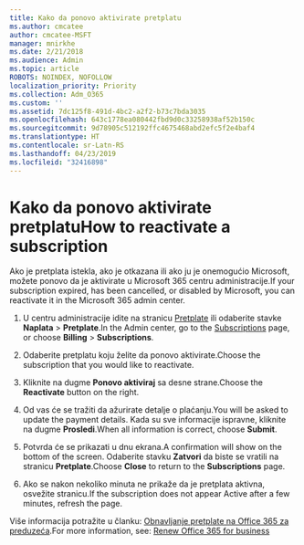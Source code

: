 ```yaml
---
title: Kako da ponovo aktivirate pretplatu
ms.author: cmcatee
author: cmcatee-MSFT
manager: mnirkhe
ms.date: 2/21/2018
ms.audience: Admin
ms.topic: article
ROBOTS: NOINDEX, NOFOLLOW
localization_priority: Priority
ms.collection: Adm_O365
ms.custom: ''
ms.assetid: 7dc125f8-491d-4bc2-a2f2-b73c7bda3035
ms.openlocfilehash: 643c1778ea080442fbd9d0c33258938af52b150c
ms.sourcegitcommit: 9d78905c512192ffc4675468abd2efc5f2e4baf4
ms.translationtype: HT
ms.contentlocale: sr-Latn-RS
ms.lasthandoff: 04/23/2019
ms.locfileid: "32416898"
---
```

# <a name="how-to-reactivate-a-subscription"></a><span data-ttu-id="ef577-102">Kako da ponovo aktivirate pretplatu</span><span class="sxs-lookup"><span data-stu-id="ef577-102">How to reactivate a subscription</span></span>

<span data-ttu-id="ef577-103">Ako je pretplata istekla, ako je otkazana ili ako ju je onemogućio Microsoft, možete ponovo da je aktivirate u Microsoft 365 centru administracije.</span><span class="sxs-lookup"><span data-stu-id="ef577-103">If your subscription expired, has been cancelled, or disabled by Microsoft, you can reactivate it in the Microsoft 365 admin center.</span></span>
  
1. <span data-ttu-id="ef577-104">U centru administracije idite na stranicu [Pretplate](https://go.microsoft.com/fwlink/p/?linkid=842054) ili odaberite stavke **Naplata** \> **Pretplate**.</span><span class="sxs-lookup"><span data-stu-id="ef577-104">In the Admin center, go to the [Subscriptions](https://go.microsoft.com/fwlink/p/?linkid=842054) page, or choose **Billing** \> **Subscriptions**.</span></span>
    
2. <span data-ttu-id="ef577-105">Odaberite pretplatu koju želite da ponovo aktivirate.</span><span class="sxs-lookup"><span data-stu-id="ef577-105">Choose the subscription that you would like to reactivate.</span></span>
    
3. <span data-ttu-id="ef577-106">Kliknite na dugme **Ponovo aktiviraj** sa desne strane.</span><span class="sxs-lookup"><span data-stu-id="ef577-106">Choose the **Reactivate** button on the right.</span></span> 
    
4. <span data-ttu-id="ef577-107">Od vas će se tražiti da ažurirate detalje o plaćanju.</span><span class="sxs-lookup"><span data-stu-id="ef577-107">You will be asked to update the payment details.</span></span> <span data-ttu-id="ef577-108">Kada su sve informacije ispravne, kliknite na dugme **Prosledi**.</span><span class="sxs-lookup"><span data-stu-id="ef577-108">When all information is correct, choose **Submit**.</span></span>
    
5. <span data-ttu-id="ef577-109">Potvrda će se prikazati u dnu ekrana.</span><span class="sxs-lookup"><span data-stu-id="ef577-109">A confirmation will show on the bottom of the screen.</span></span> <span data-ttu-id="ef577-110">Odaberite stavku **Zatvori** da biste se vratili na stranicu **Pretplate**.</span><span class="sxs-lookup"><span data-stu-id="ef577-110">Choose **Close** to return to the **Subscriptions** page.</span></span> 
    
6. <span data-ttu-id="ef577-111">Ako se nakon nekoliko minuta ne prikaže da je pretplata aktivna, osvežite stranicu.</span><span class="sxs-lookup"><span data-stu-id="ef577-111">If the subscription does not appear Active after a few minutes, refresh the page.</span></span>
    
<span data-ttu-id="ef577-112">Više informacija potražite u članku: [Obnavljanje pretplate na Office 365 za preduzeća](https://support.office.com/article/8d83b530-f4ca-47f6-a666-e5791cbacc7e).</span><span class="sxs-lookup"><span data-stu-id="ef577-112">For more information, see: [Renew Office 365 for business](https://support.office.com/article/8d83b530-f4ca-47f6-a666-e5791cbacc7e)</span></span>
  

